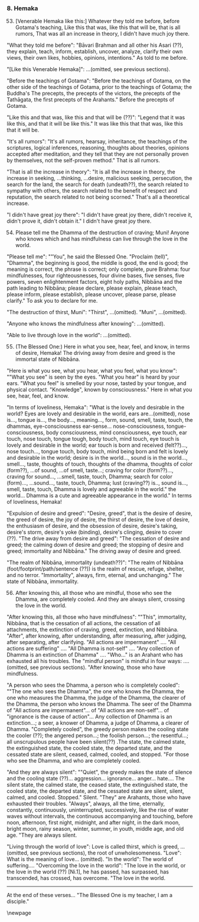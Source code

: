 ### 8. Hemaka

53. [Venerable Hemaka like this:] Whatever they told me before, before
    Gotama's teaching,
Like this that was, like this that will be, that is all rumors,
That was all an increase in theory, I didn't have much joy there.

"What they told me before": "Bāvari Brahman and all other his Asari (??), they
explain, teach, inform, establish, uncover, analyze, clarify their own views,
their own likes, hobbies, opinions, intentions." As told to me before.

"[Like this Venerable Hemaka]": ...(omitted, see previous sections).

"Before the teachings of Gotama": "Before the teachings of Gotama, on the other
side of the teachings of Gotama, prior to the teachings of Gotama; the Buddha's
The precepts, the precepts of the victors, the precepts of the Tathāgata, the
first precepts of the Arahants." Before the precepts of Gotama.

"Like this and that was, like this and that will be (??)": "Legend that it was
like this, and that it will be like this." It was like this that that was, like
this that it will be.

"It's all rumors": "It's all rumors, hearsay, inheritance, the teachings of the
scriptures, logical inferences, reasoning, thoughts about theories, opinions
accepted after meditation, and they tell that they are not personally proven by
themselves, not the self-proven method." That is all rumors.

"That is all the increase in theory": "It is all the increase in theory, the
increase in seeking, ...thinking, ...desire, malicious seeking, persecution, the
search for the land, the search for death (undeath??), the search related to
sympathy with others, the search related to the benefit of respect and
reputation, the search related to not being scorned." That's all a theoretical
increase.

"I didn't have great joy there": "I didn't have great joy there, didn't receive
it, didn't prove it, didn't obtain it." I didn't have great joy there.

54. Please tell me the Dhamma of the destruction of craving; Muni!
Anyone who knows which and has mindfulness can live through the love in the
    world.

"Please tell me": ""You", he said the Blessed One. "Proclaim (tell)", "Dhamma",
the beginning is good, the middle is good, the end is good; the meaning is
correct, the phrase is correct; only complete, pure Brahma: four mindfulnesses,
four righteousnesses, four divine bases, five senses, five powers, seven
enlightenment factors, eight holy paths, Nibbāna and the path leading to
Nibbāna; please declare, please explain, please teach, please inform, please
establish, please uncover, please parse, please clarify." To ask you to declare
for me.

"The destruction of thirst, Muni": "Thirst", ...(omitted).
"Muni", ...(omitted).

"Anyone who knows the mindfulness after knowing": ...(omitted).

"Able to live through love in the world": ...(omitted).

55. (The Blessed One:) Here in what you see, hear, feel, and know, in terms of
    desire, Hemaka!
The driving away from desire and greed is the immortal state of Nibbāna.

"Here is what you see, what you hear, what you feel, what you know": ""What you
see" is seen by the eyes. "What you hear" is heard by your ears. "What you feel"
is smelled by your nose, tasted by your tongue, and physical contact.
"Knowledge", known by consciousness." Here in what you see, hear, feel, and
know.

"In terms of loveliness, Hemaka": "What is the lovely and desirable in
the world? Eyes are lovely and desirable in the world, ears are...(omitted),
nose is..., tongue is..., the body..., meaning..., form, sound, smell, taste,
touch, the dhammas, eye-consciousness ear-sense... nose-consciousness,
tongue-consciousness, body consciousness, mind consciousness, eye touch, ear
touch, nose touch, tongue tough, body touch, mind touch, eye touch is lovely and
desirable in the world; ear touch is born and received (felt??)..., nose
touch..., tongue touch, body touch, mind being born and felt is lovely and
desirable in the world; desire is in the world..., sound is in the world...,
smell..., taste, thoughts of touch, thoughts of the dhamma, thoughts of color
(form??), ...of sound, ...of smell, taste...; craving for color (form??)...,
craving for sound..., ...smell, taste, touch, Dhamma; search for color
(form)..., ...sound..., taste, touch, Dhamma; lust (craving??) is.., sound
is..., smell, taste, touch, Dhamma is lovely and agreeable in the world." the
world... Dhamma is a cute and agreeable appearance in the world." In terms of
loveliness, Hemaka!

"Expulsion of desire and greed": "Desire, greed", that is the desire of desire,
the greed of desire, the joy of desire, the thirst of desire, the love of
desire, the enthusiasm of desire, and the obsession of desire, desire's taking,
desire's storm, desire's yoke (binding), desire's clinging, desire to cover
(??). "The drive away from desire and greed": "The cessation of desire and
greed; the calming down of desire and greed; the stopping of desire and greed;
immortality and Nibbāna." The driving away of desire and greed.

"The realm of Nibbāna, immortality (undeath??)": "The realm of Nibbāna
(foot/footprint/path/sentence (??)) is the realm of rescue, refuge, shelter, and
no terror. "Immortality", always, firm, eternal, and unchanging." The state of
Nibbāna, immortality.

56. After knowing this, all those who are mindful,  those who see the Dhamma,
    are completely cooled.
And they are always silent, crossing the love in the world.

"After knowing this, all those who have mindfulness": ""This", immortality,
Nibbāna, that is the cessation of all actions, the cessation of all attachments,
the extinction of craving, greed, extinction, and Nibbāna. "After", after
knowing, after understanding, after measuring, after judging, after separating,
after clarifying. "All actions are impermanent" .... "All actions are suffering"
.... "All Dhamma is not-self" .... "Any collection of Dhamma is an extinction of
Dhamma" .... "Who..." is an Arahant who has exhausted all his troubles. The
"mindful person" is mindful in four ways: ....(omitted, see previous sections).
"After knowing, those who have mindfulness.

"A person who sees the Dhamma, a person who is completely cooled": ""The one who
sees the Dhamma", the one who knows the Dhamma, the one who measures the Dhamma,
the judge of the Dhamma, the clearer of the Dhamma, the person who knows the
Dhamma. The seer of the Dhamma of "All actions are impermanent"... of "All
actions are non-self"... of "ignorance is the cause of action"... Any collection
of Dhamma is an extinction...; a seer, a knower of Dhamma, a judge of Dhamma, a
clearer of Dhamma. "Completely cooled", the greedy person makes the cooling
state the cooler (??); the angered person...; the foolish person...; the
resentful...; all unscrupulous people have been silent(??) .The state, the
calmed state, the extinguished state, the cooled state, the departed state, and
the cessated state are silent, ceased, calmed, cooled, and stopped. "For those
who see the Dhamma, and who are completely cooled.

"And they are always silent": ""Quiet", the greedy makes the state of silence
and the cooling state (??)... aggression... ignorance... anger... hate.... The
silent state, the calmed state, the ceased state, the extinguished state, the
cooled state, the departed state, and the cessated state are silent, silent,
calmed, and cooled. Stopped." Silent. "They" are Arahants, those who have
exhausted their troubles. "Always", always, all the time, eternally, constantly,
continuously, uninterrupted, successively, like the rise of water waves without
intervals, the continuous accompanying and touching, before noon, afternoon,
first night, midnight, and after night, in the dark moon, bright moon, rainy
season, winter, summer, in youth, middle age, and old age. "They are always
silent.

"Living through the world of love": Love is called thirst, which is greed,
...(omitted, see previous sections), the root of unwholesomeness. "Love": What is
the meaning of love... (omitted). "In the world": The world of suffering....
"Overcoming the love in the world": "The love in the world, or the love in the
world (??) [Ni.1], he has passed, has surpassed, has transcended, has crossed,
has overcome. "The love in the world.

---

At the end of these verses... "The Blessed One is my teacher, I am a disciple."

\newpage
